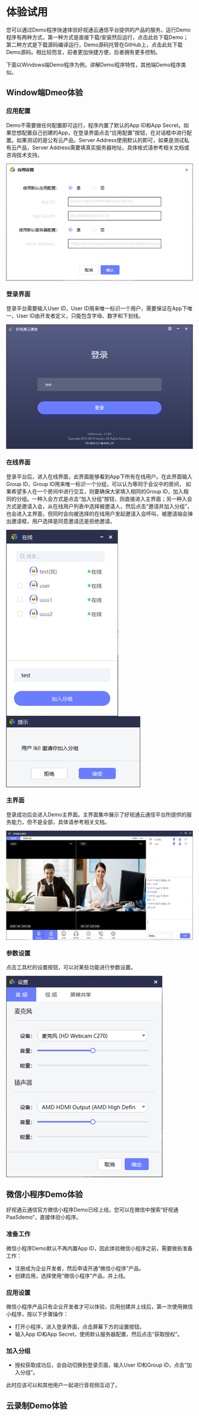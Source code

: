 # 体验试用

您可以通过Demo程序快速体验好视通云通信平台提供的产品的服务。运行Demo程序有两种方式，第一种方式是直接下载/安装然后运行，点击此处下载Demo； 第二种方式是下载源码编译运行，Demo源码托管在GitHub上，点击此处下载Demo源码。相比较而言，前者更加快捷方便，后者拥有更多控制。

下面以Windows端Demo程序为例，讲解Demo程序特性，其他端Demo程序类似。

## Window端Dmeo体验

### 应用配置
Demo不需要做任何配置即可运行，程序内置了默认的App ID和App Secret。如果您想配置自己创建的App，在登录界面点击“应用配置”按钮，在对话框中进行配置。如果测试的是公有云产品，Server Address使用默认的即可，如果是测试私有云产品，Server Address需要填真实服务器地址，具体格式请参考相关文档或咨询技术支持。

<img alt="demo_app_setting.png" src="https://raw.githubusercontent.com/paas-hst/Documentation/master/cn/images/platform/demo_app_setting.png" align="center" />

### 登录界面
登录平台需要输入User ID，User ID用来唯一标识一个用户，需要保证在App下唯一，User ID由开发者定义，只能包含字母、数字和下划线。

<img alt="demo_login.png" src="https://raw.githubusercontent.com/paas-hst/Documentation/master/cn/images/platform/demo_login.png" align="center" />

### 在线界面
登录平台后，进入在线界面，此界面能够看到App下所有在线用户。在此界面输入Group ID，Group ID用来唯一标识一个分组，可以认为等同于会议中的房间， 如果希望多人在一个房间中进行交互，则要确保大家填入相同的Group ID，加入相同的分组。一种入会方式是点击“加入分组”按钮，则直接进入主界面；另一种入会方式是邀请入会，从在线用户列表中选择被邀请人，然后点击“邀请并加入分组”，也会进入主界面，但同时会向被选择的在线用户发起邀请入会呼叫，被邀请端会弹出邀请框，用户选择是同意邀请还是拒绝邀请。

<img alt="demo_online.png" src="https://raw.githubusercontent.com/paas-hst/Documentation/master/cn/images/platform/demo_online.png" align="center" />
<img alt="demo_invite.png" src="https://raw.githubusercontent.com/paas-hst/Documentation/master/cn/images/platform/demo_invite.png" align="center" />

### 主界面
登录成功后会进入Demo主界面。主界面集中展示了好视通云通信平台所提供的服务能力，但不是全部，具体请参考相关文档。

<img alt="demo_main.png" src="https://raw.githubusercontent.com/paas-hst/Documentation/master/cn/images/platform/demo_main.png" align="center" />

### 参数设置
点击工具栏的设置按钮，可以对某些功能进行参数设置。

<img alt="demo_setting.png" src="https://raw.githubusercontent.com/paas-hst/Documentation/master/cn/images/platform/demo_setting.png" align="center" />


## 微信小程序Demo体验
好视通云通信官方微信小程序Demo已经上线，您可以在微信中搜索“好视通PaaSdemo”，直接体验小程序。

### 准备工作

微信小程序Demo默认不再内置App ID，因此体验微信小程序之前，需要做些准备工作：

- 注册成为企业开发者，然后申请开通“微信小程序”产品。
- 创建应用，选择使用“微信小程序”产品，并上线。

### 应用设置

微信小程序产品只有企业开发者才可以体验，应用创建并上线后，第一次使用微信小程序，按以下步骤操作：

- 打开小程序，进入登录界面，点击屏幕下方的设置按钮。
- 输入App ID和App Secret，使用默认服务器配置，然后点击“获取授权”。

### 加入分组

- 授权获取成功后，会自动切换到登录页面，输入User ID和Group ID，点击“加入分组”。

此时应该可以和其他用户一起进行音视频互动了。


## 云录制Demo体验